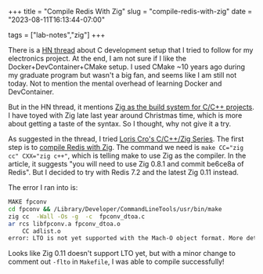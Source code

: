 +++
title = "Compile Redis With Zig"
slug = "compile-redis-with-zig"
date = "2023-08-11T16:13:44-07:00"

tags = ["lab-notes","zig"]
+++

There is a [HN thread](https://news.ycombinator.com/item?id=37081833) about C development setup that I tried to follow for my electronics project.
At the end, I am not sure if I like the Docker+DevContainer+CMake setup.
I used CMake ~10 years ago during my graduate program but wasn't a big fan, and seems like I am still not today.
Not to mention the mental overhead of learning Docker and DevContainer.

But in the HN thread, it mentions [Zig as the build system for C/C++ projects](https://news.ycombinator.com/item?id=37082231).
I have toyed with Zig late last year around Christmas time, which is more about getting a taste of the syntax.
So I thought, why not give it a try.

As suggested in the thread, I tried [Loris Cro's C/C++/Zig Series](https://zig.news/kristoff/series/3).
The first step is to [compile Redis with Zig](https://zig.news/kristoff/compile-a-c-c-project-with-zig-368j).
The command we need is `make CC="zig cc" CXX="zig c++"`, which is telling make to use Zig as the compiler.
In the article, it suggests "you will need to use Zig 0.8.1 and commit be6ce8a of Redis".
But I decided to try with Redis 7.2 and the latest Zig 0.11 instead.

The error I ran into is:
```sh
MAKE fpconv
cd fpconv && /Library/Developer/CommandLineTools/usr/bin/make
zig cc  -Wall -Os -g  -c  fpconv_dtoa.c
ar rcs libfpconv.a fpconv_dtoa.o
    CC adlist.o
error: LTO is not yet supported with the Mach-O object format. More details: https://github.com/ziglang/zig/issues/8680
```

Looks like Zig 0.11 doesn't support LTO yet, but with a minor change to comment out `-flto` in `Makefile`, I was able to compile successfully!
